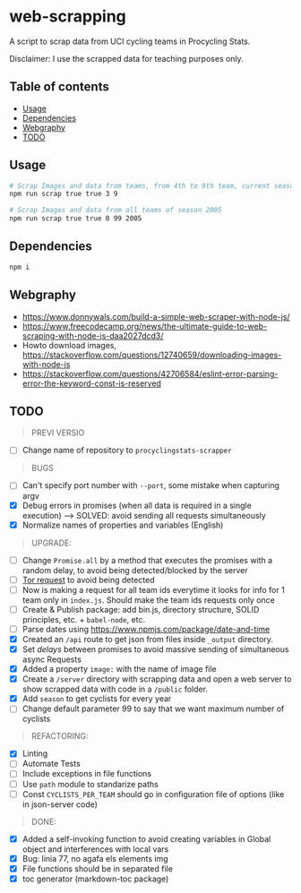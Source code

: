 # web-scrapping
A script to scrap data from UCI cycling teams in Procycling Stats.

Disclaimer: I use the scrapped data for teaching purposes only.

## Table of contents

<!-- toc -->

- [Usage](#usage)
- [Dependencies](#dependencies)
- [Webgraphy](#webgraphy)
- [TODO](#todo)

<!-- tocstop -->

## Usage
```bash
# Scrap Images and data from teams, from 4th to 9th team, current season
npm run scrap true true 3 9 
```

```bash
# Scrap Images and data from all teams of season 2005
npm run scrap true true 0 99 2005
```

## Dependencies
```bash
npm i
```

## Webgraphy
 * https://www.donnywals.com/build-a-simple-web-scraper-with-node-js/
 * https://www.freecodecamp.org/news/the-ultimate-guide-to-web-scraping-with-node-js-daa2027dcd3/
 * Howto download images, https://stackoverflow.com/questions/12740659/downloading-images-with-node-js
 * https://stackoverflow.com/questions/42706584/eslint-error-parsing-error-the-keyword-const-is-reserved

## TODO
> PREVI VERSIO
- [ ] Change name of repository to `procyclingstats-scrapper`

> BUGS
- [ ] Can't specify port number with `--port`, some mistake when capturing argv 
- [x] Debug errors in promises (when all data is required in a single execution) --> SOLVED: avoid sending all requests simultaneously
- [x] Normalize names of properties and variables (English)

> UPGRADE:
- [ ] Change `Promise.all` by a method that executes the promises with a random delay, to avoid being detected/blocked by the server
- [ ] [Tor request](https://www.npmjs.com/package/tor-request) to avoid being detected
- [ ] Now is making a request for all team ids everytime it looks for info for 1 team only in `index.js`. Should make the team ids requests only once
- [ ] Create & Publish package: add bin.js, directory structure, SOLID principles, etc. + `babel-node`, etc.
- [ ] Parse dates using https://www.npmjs.com/package/date-and-time
- [x] Created an `/api` route to get json from files inside `_output` directory.
- [x] Set _delays_ between promises to avoid massive sending of simultaneous async Requests 
- [x] Added a property `image:` with the name of image file
- [x] Create a `/server` directory with scrapping data and open a web server to show scrapped data with code in a `/public` folder.
- [x] Add `season` to get cyclists for every year
- [ ] Change default parameter 99 to say that we want maximum number of cyclists

> REFACTORING:
- [x] Linting
- [ ] Automate Tests
- [ ] Include exceptions in file functions
- [ ] Use `path` module to standarize paths
- [ ] Const `CYCLISTS_PER_TEAM` should go in configuration file of options (like in json-server code)

> DONE:
- [x] Added a self-invoking function to avoid creating variables in Global object and interferences with local vars
- [x] Bug: linia 77, no agafa els elements img
- [x] File functions should be in separated file
- [x] toc generator (markdown-toc package)
